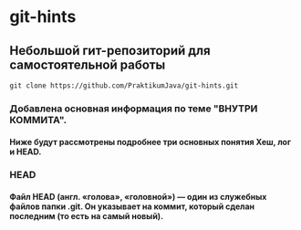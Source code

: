 # git-hints

## Небольшой гит-репозиторий для самостоятельной работы

`git clone https://github.com/PraktikumJava/git-hints.git`

### Добавлена основная информация по теме "ВНУТРИ КОММИТА".  

#### Ниже будут рассмотрены подробнее три основных понятия Хеш, лог и HEAD. 

### HEAD  
####  Файл HEAD (англ. «голова», «головной») — один из служебных файлов папки .git. Он указывает на коммит, который сделан последним (то есть на самый новый).  



